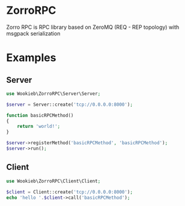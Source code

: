 ZorroRPC
========


Zorro RPC is RPC library based on ZeroMQ (REQ - REP topology) with msgpack serialization

Examples
========

Server
-----

```php
use Wookieb\ZorroRPC\Server\Server;

$server = Server::create('tcp://0.0.0.0:8000');

function basicRPCMethod()
{
    return 'world!';
}

$server->registerMethod('basicRPCMethod', 'basicRPCMethod');
$server->run();
```

Client
------
```php
use Wookieb\ZorroRPC\Client\Client;

$client = Client::create('tcp://0.0.0.0:8000');
echo 'hello '.$client->call('basicRPCMethod');
```
